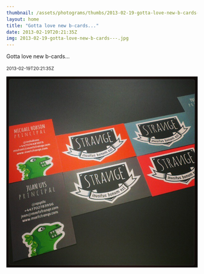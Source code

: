 ```yaml
---
thumbnail: /assets/photograms/thumbs/2013-02-19-gotta-love-new-b-cards---.jpg
layout: home
title: "Gotta love new b-cards..."
date: 2013-02-19T20:21:35Z
img: 2013-02-19-gotta-love-new-b-cards---.jpg
---
```


Gotta love new b-cards...

<small>2013-02-19T20:21:35Z</small>

![Gotta love new b-cards...](/assets/photograms/original/2013-02-19-gotta-love-new-b-cards---.jpg)
